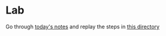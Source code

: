 # Lab

Go through [today's notes](../../instructor_notes/BUILD.md) and replay the steps in [this directory](blog/)

